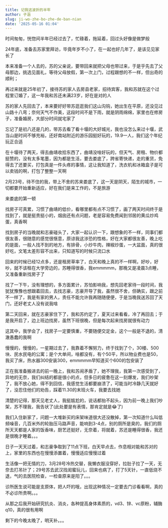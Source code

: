 ```yaml
---
title: 记我这波折的半年
author: 子涵
slug: ji-wo-zhe-bo-zhe-de-ban-nian
date: '2025-05-16 01:04'
---
```

时间匆匆，恍惚间半年已经过去了，忙碌着，拖延着，回过头好像是做梦般

24年底，准备去苏家里拜访，毕竟年岁不小了，在一起也好几年了，是该见见家长了

本来准备一个人去的，苏的父亲说，要带回来就把父母也带过来，于是乎先去了父母那边，挑选见面礼，等待父母放假，第一次上门，过程跟想的不一样，但出奇的顺利；

再过来就是25年初了，接待苏的家人去房县老家，招待宾客，我和苏就在这个过程里订婚了，这一年我和苏还未满23岁，好在是对的人

苏的家人先回去了，本来要好好带苏逛逛我们这山沟钩，她出生在平原，还没见过山路十八弯；奈何天气不作美，这段时间不是下雨，就是阴雨绵绵，家里也在修房子，准备婚房，大部分时间就宅家了

忘记了是初八还是几的，带苏去看了看十堰的大好城光，我也没怎么来过十堰，武当山是时间不够充裕，还好南站附近的游乐园挺好玩的，19.9一人，我们这个年纪玩正合适

在十堰待了两天，得去曲靖收拾东西了，曲靖没啥好玩的，但天气、房租、物价都挺赞的，没有太多笔墨，因为都是生活，要去娄底了，跨省寄快递，走的重货，免得去了还要买，打包真是一件头疼的事情，这让我知道了，洗衣机和冰箱盒子是可以卖钱的啊，打包了整整一天啊

2月23号，待不住的我，带上不舍的苏来娄底了，这一天是阴天，陌生的城市，一切都要开始重新适应，好在我们是来工作的，不是旅游

来娄底的第一顿

找房子可真累，习惯了曲靖的低价，看哪里都有点不习惯了，画了两天时间终于是找到了，就是挺贵挺小的，烟囱还有点问题，老是容易免费闻到邻居的黄瓜炒鸡蛋，真香啊

找到房子的当晚就和志豪碰头了，大家一起认识一下，跟想象的不一样，同事们都很友善，很随意的感觉很惬意，原谅我这涉恐的性格，好在大家都很友善，晚上吃的是面，一般人找不到的地方，有排骨，小炒牛肉，辣椒炒蛋，一大盆面，真的很好吃，文笔太差形容不出来，只知道写的时候只流口水


回来的时候已经12点多，还是租房草率了，白天和晚上真的不一样啊，好吵，好吵，就不该租在大学旁边的，苏睡得很香，我emmmmm，那晚又是凌晨3点睡，又准备重新找房子了

找了一下午，没有理想的，多方面累计，苏怕影响我，想先回老家待一段时间，我犹犹豫豫也想跟着回去，去找志豪，志豪开导了我，虽然很不舍，但确实，跟之前不一样了，我是有家的男人，责任不能允许我再随随便便，于是当晚我送苏回了天门，还好老丈人没有说我啥

第二天回来，就在志豪家住下了，我和苏约定了，夏天过来看看，冷了再回去；于是我开启了，边上班边找房，虽然下班很晚，但是每次起来找房就很有动力

这其中，我学会了，找房子一定要慎重，不要随便交定金，这个一般是不退的，清澈愚蠢的我啊

慢慢的，慢慢的，一星期过去了，我靠着不懈努力，终于找到了个，30楼、500块、民水民电的公寓；是个大单间，啥都没有，有个50平，所以物业费也是50，我买了床，热水器300安装300，emmmmm早知道买个600的包安装了


正在我准备搬进去的前一晚上，我和苏闹矛盾了，她不理我，我第一次感受到了，异地的无奈，我们纠结的都是很小的点，但多日的疲惫在这一刻爆发，我们吵架了，我不放心她，得不到回信，我感觉生活都要崩溃了，可能当时冷静几天就好了，没忍住他们的劝告，踩着11.30的末班火车，我要去找她


清楚的记得，那天见老丈人，我挺尴尬的，说话都抬不起头，因为前一晚上我们吵架，苏不理我，我告状了(此处要是有表情，那肯定就是😂了)

我们入住新家了，问题一大堆新买的床架味道很大还没散掉，第一次知道什么叫低频噪音，几百米外的轮胎压马路声音，能响到3-4点，别的厕所是臭的，我们的厕所天天都是人家的饭香味，厨艺还挺好，无奈着，将就着，苏还是睡得很香，我还是很晚才睡着。。。

日子一天天过着，和志豪争取到了11点下班，白天早点去，作息相对能和苏对的上，家里的东西也在慢慢添置着，慢慢适应慢慢过着

生活像一把无情的刀，3月28号冷热交替，我懒衣服没穿好，拉肚子拉了一天，无奈去打吊针了；29号苏去武汉找闺蜜玩儿，回来也病了，打了5天针，一直低烧不退，气的去医院检查，一检查原来是阳了。。。

诊所医生说可能是支原体，把人吓的哦，出现这种情况一定要去门诊看看啊，真的不必诊所贵啊。。。


从那之后我开始研究抗炎、消炎，各种提高身体素质的，vd3、锌、vc原粉，辅酶q10，真的很有用啊


剩下的今晚太晚了，明天补。。。

